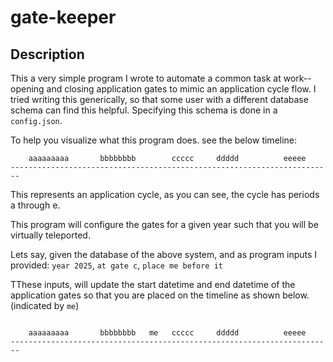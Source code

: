 # gate-keeper

## Description

This a very simple program I wrote to automate a common task at work--opening and closing application gates to mimic an application cycle flow. I tried writing this generically, so that some user with a different database schema can find this helpful. Specifying this schema is done in a `config.json`.

To help you visualize what this program does. see the below timeline:
```
    aaaaaaaaa       bbbbbbbb        ccccc     ddddd          eeeee
------------------------------------------------------------------------
```
This represents an application cycle, as you can see, the cycle has periods a through e.

This program will configure the gates for a given year such that you will be virtually teleported.

Lets say, given the database of the above system, and as program inputs I provided: `year 2025`, `at gate c`, `place me before it`

TThese inputs, will update the start datetime and end datetime of the application gates so that you are placed on the timeline as shown below. (indicated by `me`)
```

    aaaaaaaaa       bbbbbbbb   me   ccccc     ddddd          eeeee
------------------------------------------------------------------------
```
